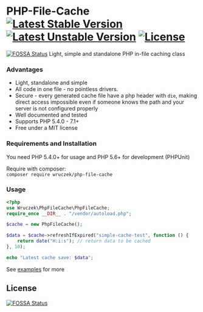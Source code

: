 # PHP-File-Cache [![Latest Stable Version](https://poser.pugx.org/wruczek/php-file-cache/version)](https://packagist.org/packages/wruczek/php-file-cache) [![Latest Unstable Version](https://poser.pugx.org/wruczek/php-file-cache/v/unstable)](//packagist.org/packages/wruczek/php-file-cache) [![License](https://poser.pugx.org/wruczek/php-file-cache/license)](https://packagist.org/packages/wruczek/php-file-cache)
[![FOSSA Status](https://app.fossa.io/api/projects/git%2Bgithub.com%2FWruczek%2FPHP-File-Cache.svg?type=shield)](https://app.fossa.io/projects/git%2Bgithub.com%2FWruczek%2FPHP-File-Cache?ref=badge_shield)
Light, simple and standalone PHP in-file caching class

### Advantages
- Light, standalone and simple
- All code in one file - no pointless drivers.
- Secure - every generated cache file have a php header with `die`, making direct access impossible even if someone knows the path and your server is not configured properly
- Well documented and tested
- Supports PHP 5.4.0 - 7.1+
- Free under a MIT license

### Requirements and Installation
You need PHP 5.4.0+ for usage and PHP 5.6+ for development (PHPUnit)

Require with composer:<br>
`composer require wruczek/php-file-cache`

### Usage
```php
<?php
use Wruczek\PhpFileCache\PhpFileCache;
require_once __DIR__ . "/vendor/autoload.php";

$cache = new PhpFileCache();

$data = $cache->refreshIfExpired("simple-cache-test", function () {
    return date("H:i:s"); // return data to be cached
}, 10);

echo "Latest cache save: $data";
```
See [examples](https://github.com/Wruczek/PHP-File-Cache/tree/master/examples) for more


## License
[![FOSSA Status](https://app.fossa.io/api/projects/git%2Bgithub.com%2FWruczek%2FPHP-File-Cache.svg?type=large)](https://app.fossa.io/projects/git%2Bgithub.com%2FWruczek%2FPHP-File-Cache?ref=badge_large)